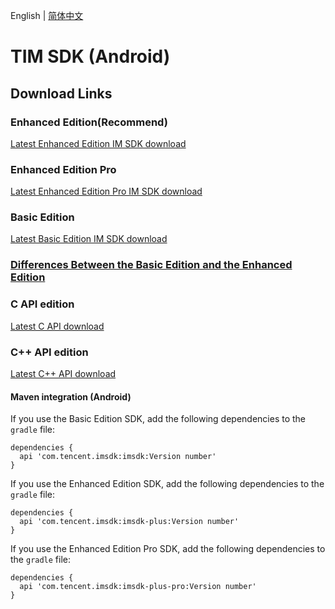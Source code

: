 English | [简体中文](./README_ZH.md)

# TIM SDK (Android)

## Download Links

### Enhanced Edition(Recommend)
[Latest Enhanced Edition IM SDK download](https://im.sdk.qcloud.com/download/plus/6.9.3557/imsdk-plus-6.9.3557.aar) 

### Enhanced Edition Pro
[Latest Enhanced Edition Pro IM SDK download](https://im.sdk.qcloud.com/download/plus/6.9.3557/imsdk-plus-pro-6.9.3557.aar) 

### Basic Edition
[Latest Basic Edition IM SDK download](https://im.sdk.qcloud.com/download/standard/5.1.66/imsdk-5.1.66.aar)

### [Differences Between the Basic Edition and the Enhanced Edition](https://github.com/TencentCloud/TIMSDK/blob/master/README_EN.md#differences-between-the-basic-edition-and-the-enhanced-edition)

### C API edition
[Latest C API download](https://im.sdk.qcloud.com/download/plus/6.9.3557/cross_platform/ImSDK_Android_C_6.9.3557.zip)

### C++ API edition
[Latest C++ API download](https://im.sdk.qcloud.com/download/plus/6.9.3557/cross_platform/ImSDK_Android_CPP_6.9.3557.zip)

#### Maven integration (Android)
 If you use the Basic Edition SDK, add the following dependencies to the `gradle` file:
 ```
 dependencies {
   api 'com.tencent.imsdk:imsdk:Version number'
 }
 ```
 If you use the Enhanced Edition SDK, add the following dependencies to the `gradle` file:
 ```
 dependencies {
   api 'com.tencent.imsdk:imsdk-plus:Version number'
 }
 ```
 
  If you use the Enhanced Edition Pro SDK, add the following dependencies to the `gradle` file:
 ```
 dependencies {
   api 'com.tencent.imsdk:imsdk-plus-pro:Version number'
 }
 ```
